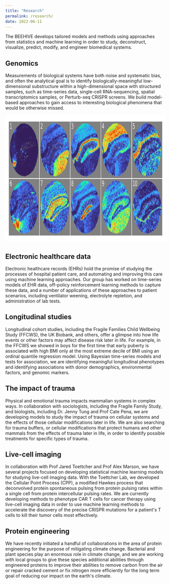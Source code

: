 ```yaml
---
title: "Research"
permalink: /research/
date: 2022-06-11
---
```


The BEEHIVE develops tailored models and methods using approaches from statistics and machine learning in order to study, deconstruct, visualize, predict, modify, and engineer biomedical systems. 

## Genomics
Measurements of biological systems have both noise and systematic bias, and often the analytical goal is to identify biologically-meaningful low-dimensional substructure within a high-dimensional space with structured samples, such as time-series data, single-cell RNA-sequencing, spatial transcriptomics samples, or Perturb-seq CRISPR screens. We build model-based approaches to gain access to interesting biological phenomena that would be otherwise missed.

<img src="/assets/images/nsf-hippocampus-spatial.jpeg" width="1000" height="400">

## Electronic healthcare data
Electronic healthcare records (EHRs) hold the promise of studying the processes of hospital patient care, and automating and improving this care using machine learning approaches. Our group has worked on time-series models of EHR data, off-policy reinforcement learning methods to capture these data, and a number of applications of these approaches to patient scenarios, including ventilator weening, electrolyte repletion, and administration of lab tests.

## Longitudinal studies
Longitudinal cohort studies, including the Fragile Families Child Wellbeing Study (FFCWS), the UK Biobank, and others, offer a glimpse into how life events or other factors may affect disease risk later in life. For example, in the FFCWS we showed in boys for the first time that early puberty is associated with high BMI only at the most extreme decile of BMI using an ordinal quantile regression model. Using Bayesian time-series models and tests for association, we are identifying meaningful longitudinal phenotypes and identifying associations with donor demographics, environmental factors, and genomic markers.

## The impact of trauma
Physical and emotional trauma impacts mammalian systems in complex ways. In collaboration with sociologists, including the Fragile Family Study, and  biologists, including Dr. Jenny Tung and Prof Cate Pena, we are developing models to study the impact of trauma on cellular systems and the effects of those cellular modifications later in life. We are also searching for trauma buffers, or cellular modifications that protect humans and other mammals from the effects of trauma later in life, in order to identify possible treatments for specific types of trauma.

## Live-cell imaging
In collaboration with Prof Jared Toettcher and Prof Alex Marson, we have several projects focused on developing statistical machine learning models for studying live-cell imaging data. With the Toettcher Lab, we developed the Cellular Point Process (CPP), a modified Hawkes process that deconvolved protein spontaneous pulsing from protein pulsing rates within a single cell from protein intercellular pulsing rates. We are currently developing methods to phenotype CAR T cells for cancer therapy using live-cell imaging data in order to use machine learning methods to accelerate the discovery of the precise CRISPR mutations for a patient's T cells to kill their tumor cells most effectively.

## Protein engineering
We have recently initiated a handful of collaborations in the area of protein engineering for the purpose of mitigating climate change. Bacterial and plant species play an enormous role in climate change, and we are working with local groups to give these species additional abilities through engineered proteins to improve their abilities to remove carbon from the air or repair cracked cement or fix nitrogen more efficiently for the long term goal of reducing our impact on the earth's climate.


